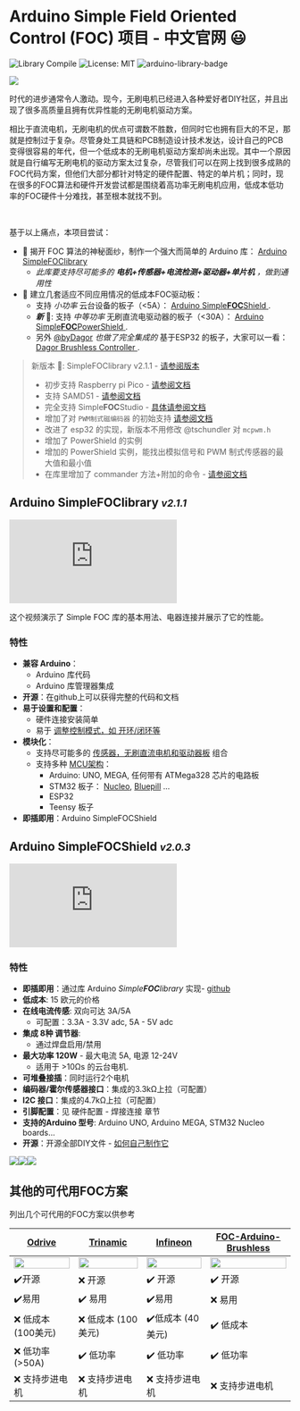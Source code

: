 
# Arduino Simple Field Oriented Control (FOC) 项目 - 中文官网 😃

![Library Compile](extras/Images/Library_Compile.svg)
![License: MIT](https://img.shields.io/badge/License-MIT-yellow.svg)
![arduino-library-badge](https://www.ardu-badge.com/badge/Simple%20FOC.svg?)


<p>
<img src="extras/Images/connection.gif" class="width60">
</p>


时代的进步通常令人激动。现今，无刷电机已经进入各种爱好者DIY社区，并且出现了很多高质量且拥有优异性能的无刷电机驱动方案。

相比于直流电机，无刷电机的优点可谓数不胜数，但同时它也拥有巨大的不足，那就是控制过于复杂。尽管身处工具链和PCB制造设计技术发达，设计自己的PCB变得很容易的年代，但一个低成本的无刷电机驱动方案却尚未出现。其中一个原因就是自行编写无刷电机的驱动方案太过复杂，尽管我们可以在网上找到很多成熟的FOC代码方案，但他们大部分都针对特定的硬件配置、特定的单片机；同时，现在很多的FOC算法和硬件开发尝试都是围绕着高功率无刷电机应用，低成本低功率的FOC硬件十分难找，甚至根本就找不到。

<br>

基于以上痛点，本项目尝试：

- 🎯 揭开 FOC 算法的神秘面纱，制作一个强大而简单的 Arduino 库： [Arduino <span class="simple">Simple<span class="foc">FOC</span>library</span> ](#arduino-simplefoclibrary-v160)
  - <i>此库要支持尽可能多的 **电机+传感器+电流检测+驱动器+单片机** ，做到通用性</i>
- 🎯 建立几套适应不同应用情况的低成本FOC驱动板：
   - 支持 *小功率* 云台设备的板子（<5A）：   [Arduino <span class="simple">Simple<b>FOC</b>Shield</span> ](http://simplefoc.cn/#/simplefoc_translation/2SimpleFocShield).
   - ***新*** 📢: 支持 *中等功率* 无刷直流电驱动器的板子（<30A）： [Arduino <span class="simple">Simple<b>FOC</b>PowerShield</span> ](https://github.com/simplefoc/Arduino-SimpleFOC-PowerShield).
   - 另外 [@byDagor](https://github.com/byDagor) *也做了完全集成的* 基于ESP32 的板子，大家可以一看： [Dagor Brushless Controller ](https://github.com/byDagor/Dagor-Brushless-Controller).

<blockquote class="info">
   <p class="heading">新版本 📢: <span class="simple">Simple<span class="foc">FOC</span>library</span> v2.1.1 - <a href="https://github.com/simplefoc/Arduino-FOC/releases/tag/v2.1.1">请参阅版本</a></p>
   <ul>
      <li>初步支持 Raspberry pi Pico  - <a href="http://simplefoc.cn/#/simplefoc_translation/3.2%E6%94%AF%E6%8C%81%E7%9A%84%E7%A1%AC%E4%BB%B6/3.2.4%E5%8D%95%E7%89%87%E6%9C%BA/3.2.4.6%E6%A0%91%E8%8E%93%E6%B4%BEPico">请参阅文档</a></li>
      <li>支持 SAMD51  - <a href="http://simplefoc.cn/#/simplefoc_translation/3.2%E6%94%AF%E6%8C%81%E7%9A%84%E7%A1%AC%E4%BB%B6/3.2.4%E5%8D%95%E7%89%87%E6%9C%BA/3.2.4.5_SAMD21%E6%88%96SAMD51">请参阅文档</a></li>
      <li>完全支持 Simple<b>FOC</b>Studio  - <a href="http://simplefoc.cn/#/simplefoc_translation/3.4SimpleFocStudio">具体请参阅文档</a></li>
      <li>增加了对  <code class="highlighter-rouge">PWM制式磁编码器</code> 的初始支持 <a href="http://simplefoc.cn/#/simplefoc_translation/3.3%E4%BB%A3%E7%A0%81/3.3.4%E4%BD%8D%E7%BD%AE%E4%BC%A0%E6%84%9F%E5%99%A8/3.3.4.3%E7%A3%81%E5%8A%9B%E4%BC%A0%E6%84%9F%E5%99%A8/3.3.4.3.4%E7%A3%81%E6%80%A7%E4%BC%A0%E6%84%9F%E5%99%A8PWM%E8%BE%93%E5%87%BA%E8%AE%BE%E7%BD%AE">请参阅文档</a></li>
      <li>改进了 esp32 的实现，新版本不用修改 @tschundler 对 <code class="highlighter-rouge">mcpwm.h</code> </li>
      <li>增加了 PowerShield 的实例 </li>
      <li>增加的 PowerShield 实例，能找出模拟信号和 PWM 制式传感器的最大值和最小值</li>
      <li>在库里增加了 commander 方法+附加的命令  - <a href="http://simplefoc.cn/#/simplefoc_translation/3.3%E4%BB%A3%E7%A0%81/3.3.8%E5%86%85%E7%BD%AE%E9%80%9A%E4%BF%A1%E6%8E%A5%E5%8F%A3/3.3.8.1Commander%E6%8E%A5%E5%8F%A3/3.3.8.1.0Commander%E6%8E%A5%E5%8F%A3">请参阅文档</a></li>
   </ul>
</blockquote>



## Arduino <span class="simple">Simple<span class="foc">FOC</span>library</span> <i><small>v2.1.1</small></i>
<iframe class="youtube"  src="https://www.youtube.com/embed/Y5kLeqTc6Zk" frameborder="0" allow="accelerometer; autoplay; encrypted-media; gyroscope; picture-in-picture" allowfullscreen></iframe>

这个视频演示了 Simple FOC 库的基本用法、电器连接并展示了它的性能。

### 特性
- **兼容 Arduino**：
   - Arduino 库代码
  - Arduino 库管理器集成
- **开源**：在github上可以获得完整的代码和文档
- **易于设置和配置**：
  - 硬件连接安装简单
  - 易于 [调整控制模式，如 开环/闭环等](http://simplefoc.cn/#/simplefoc_translation/3.3%E4%BB%A3%E7%A0%81/3.3.6%E8%BF%90%E5%8A%A8%E6%8E%A7%E5%88%B6/3.3.6.0%E8%BF%90%E5%8A%A8%E6%8E%A7%E5%88%B6)
- **模块化**：
  - 支持尽可能多的  [传感器，无刷直流电机和驱动器板](http://simplefoc.cn/#/simplefoc_translation/3.2%E6%94%AF%E6%8C%81%E7%9A%84%E7%A1%AC%E4%BB%B6/3.2.0%E6%94%AF%E6%8C%81%E7%9A%84%E7%A1%AC%E4%BB%B6) 组合
  - 支持多种 [MCU架构](http://simplefoc.cn/#/simplefoc_translation/3.2%E6%94%AF%E6%8C%81%E7%9A%84%E7%A1%AC%E4%BB%B6/3.2.4%E5%8D%95%E7%89%87%E6%9C%BA/3.2.4.0%E5%8D%95%E7%89%87%E6%9C%BA)：
     - Arduino: UNO, MEGA, 任何带有 ATMega328 芯片的电路板
     - STM32 板子： [Nucleo](https://www.st.com/en/evaluation-tools/stm32-nucleo-boards.html), [Bluepill](https://stm32-base.org/boards/STM32F103C8T6-Blue-Pill.html) ...
     - ESP32
     - Teensy 板子
- **即插即用**：Arduino <span class="simple">Simple<span class="foc">FOC</span>Shield</span> 


## Arduino <span class="simple">Simple<span class="foc">FOC</span>Shield</span> <i><small>v2.0.3</small></i>
<iframe class="youtube"  src="https://www.youtube.com/embed/G5pbo0C6ujE" frameborder="0" allow="accelerometer; autoplay; encrypted-media; gyroscope; picture-in-picture" allowfullscreen></iframe>

### 特性
- **即插即用**：通过库 Arduino *Simple**FOC**library* 实现- [github](https://github.com/simplefoc/Arduino-FOC)
- **低成本**: 15 欧元的价格 
- **在线电流传感**: 双向可达 3A/5A
   - 可配置：3.3A - 3.3V adc, 5A - 5V adc
- **集成 8种 调节器**: 
   - 通过焊盘启用/禁用
- **最大功率 120W** - 最大电流 5A, 电源 12-24V
   - 适用于 >10Ωs 的云台电机. 
- **可堆叠接插**：同时运行2个电机
- **编码器/霍尔传感器接口**：集成的3.3kΩ上拉（可配置）
- **I2C 接口**：集成的4.7kΩ上拉（可配置）
- **引脚配置**：见 硬件配置 - 焊接连接 章节
- **支持的Arduino 型号**: Arduino UNO, Arduino MEGA, STM32 Nucleo boards...
- **开源**：开源全部DIY文件 - [如何自己制作它](http://simplefoc.cn/#/simplefoc_translation/2.2%E5%88%B6%E4%BD%9C%E6%8C%87%E5%8D%97/2.2.0%E5%88%B6%E4%BD%9C%E6%8C%87%E5%8D%97)

<p><img src="simplefoc_translation/extras/Images/simple_foc_shield_v13_small.gif" class="img200" ><img src="https://simplefoc.com/assets/img/v1.jpg" class="img200 img_half" ><img src="https://simplefoc.com/assets/img/v2.jpg" class="img200 img_half" ></p>

## 其他的可代用FOC方案

列出几个可代用的FOC方案以供参考

 <a href="https://odriverobotics.com/" >Odrive</a>            | <a href="https://www.youtube.com/watch?v=g2BHEdvW9bU">Trinamic</a> | <a href="https://www.infineon.com/cms/en/product/evaluation-boards/bldc_shield_tle9879/" >Infineon</a> | <a href="https://github.com/gouldpa/FOC-Arduino-Brushless">FOC-Arduino-Brushless</a> 
 ------------------------------------------------------------ | ------------------------------------------------------------ | ------------------------------------------------------------ | ------------------------------------------------------------ 
 <img src="https://static1.squarespace.com/static/58aff26de4fcb53b5efd2f02/t/5c2c766921c67c143049cbd3/1546417803031/?format=1200w" style="width:100%;max-width:250px"  > | <img src="https://i3.ytimg.com/vi/g2BHEdvW9bU/maxresdefault.jpg" style="width:100%;max-width:250px"  > | <img src="https://www.infineon.com/export/sites/default/_images/product/evaluation-boards/BLDC_Motor_Shild_with_TLE9879QXA40.jpg_1711722916.jpg" style="width:100%;max-width:250px"  > | <img src="https://hackster.imgix.net/uploads/attachments/998086/dev_kit_89eygMekks.jpg?auto=compress%2Cformat&w=1280&h=960&fit=max" style="width:100%;max-width:250px"  > 
 ✔️开源                                                        | ❌ 开源                                                       | ✔️ 开源                                                       | ✔️ 开源                                                       
 ✔️易用                                                        | ✔️ 易用                                                       | ✔️易用                                                        | ❌ 易用                                                       
 ❌ 低成本 (100美元)                                              | ❌ 低成本 (100美元)                                              | ✔️低成本 (40美元)                                                | ✔️ 低成本                                                     
 ❌ 低功率 (>50A)                                              | ✔️ 低功率                                                     | ✔️  低功率                                                    | ✔️ 低功率                                                     
 ❌ 支持步进电机                                               | ❌ 支持步进电机                                               | ❌ 支持步进电机                                               | ❌ 支持步进电机                                               